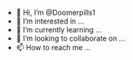 - 👋 Hi, I’m @Doomerpills1 
- 👀 I’m interested in ...
- 🌱 I’m currently learning ...
- 💞️ I’m looking to collaborate on ...
- 📫 How to reach me ...

<!---
![Visitor Count](https : //profile-counter.glitch.me/{YOUR USER}/count.svg).
--->
